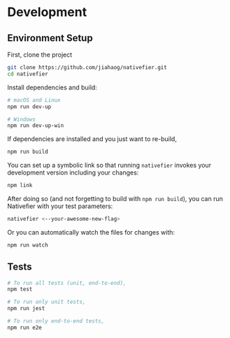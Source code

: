# Development

## Environment Setup

First, clone the project

```bash
git clone https://github.com/jiahaog/nativefier.git
cd nativefier
```

Install dependencies and build:

```bash
# macOS and Linux
npm run dev-up

# Windows
npm run dev-up-win
```

If dependencies are installed and you just want to re-build,

```bash
npm run build
```

You can set up a symbolic link so that running `nativefier` invokes your development version including your changes:

```bash
npm link
```

After doing so (and not forgetting to build with `npm run build`), you can run Nativefier with your test parameters:

```bash
nativefier <--your-awesome-new-flag>
```

Or you can automatically watch the files for changes with:

```bash
npm run watch
```

## Tests

```bash
# To run all tests (unit, end-to-end),
npm test

# To run only unit tests,
npm run jest

# To run only end-to-end tests,
npm run e2e
```
